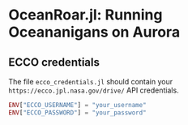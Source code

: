 # OceanRoar.jl: Running Oceananigans on Aurora

## ECCO credentials

The file `ecco_credentials.jl` should contain your `https://ecco.jpl.nasa.gov/drive/` API credentials.

```julia
ENV["ECCO_USERNAME"] = "your_username"
ENV["ECCO_PASSWORD"] = "your_password"
```
